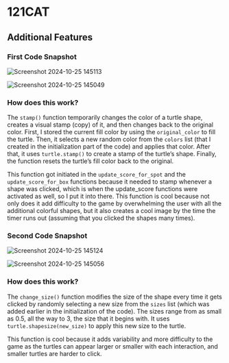 
# 121CAT

## Additional Features

### First Code Snapshot

![Screenshot 2024-10-25 145113](https://github.com/user-attachments/assets/5275bd5c-3ac7-4eab-9ff2-1d66ca4cafd3)

![Screenshot 2024-10-25 145049](https://github.com/user-attachments/assets/edb8517e-fbe9-4191-bf6f-74f1c9863180)

### How does this work? 
The `stamp()` function temporarily changes the color of a turtle shape, creates a visual stamp (copy) of it, and then changes back to the original color. First, I stored the current fill color by using the `original_color` to fill the turtle. Then, it selects a new random color from the `colors` list (that I created in the initialization part of the code) and applies that color. After that, it uses `turtle.stamp()` to create a stamp of the turtle’s shape. Finally, the function resets the turtle’s fill color back to the original. 

This function got initiated in the `update_score_for_spot` and the `update_score_for_box` functions because it needed to stamp whenever a shape was clicked, which is when the update_score functions were activated as well, so I put it into there. This function is cool because not only does it add difficulty to the game by overwhelming the user with all the additional colorful shapes, but it also creates a cool image by the time the timer runs out (assuming that you clicked the shapes many times).

### Second Code Snapshot

![Screenshot 2024-10-25 145124](https://github.com/user-attachments/assets/705db23b-194e-4b74-aa98-b43adb3d0774)

![Screenshot 2024-10-25 145056](https://github.com/user-attachments/assets/1aa95e00-4906-4d47-92f7-90cf2d5ac441)

### How does this work?
The `change_size()` function modifies the size of the shape every time it gets clicked by randomly selecting a new size from the `sizes` list (which was added earlier in the initialization of the code). The sizes range from as small as 0.5, all the way to 3, the size that it begins with. It uses `turtle.shapesize(new_size)` to apply this new size to the turtle. 

This function is cool because it adds variability and more difficulty to the game as the turtles can appear larger or smaller with each interaction, and smaller turtles are harder to click.




